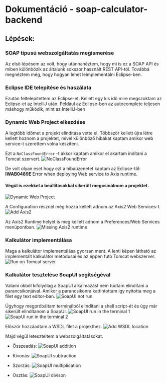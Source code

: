 # Dokumentáció - soap-calculator-backend

## Lépések:

### SOAP típusú webszolgáltatás megismerése
Az első lépésem az volt, hogy utánnanéztem, hogy mi is ez a SOAP API és miben különbözik az általunk sokszor használt REST API-tól. Továbbá megnéztem még, hogy hogyan lehet leimplementálni Eclipse-ben.

### Eclipse IDE telepítése és haszálata
Ezután feltelepítettem az Eclipse-et. Kellett egy kis idő mire megszoktam az Eclipse-et az IntelliJ után. Például az Eclipse-ben az autocomplete teljesen máshogy működik, mint az IntelliJ-ben

### Dynamic Web Project elkezdése
A legtöbb időmet a projekt elindítása vette el. Többször kellett újra létre kellett hoznom a projektet, mivel különböző hibákat kaptam amikor web service-t szerettem volna készíteni.

Ezt a `NoClassFoundError` -t akkor kaptam amikor el akartam indítani a Tomcat szervert.
![NoClassFoundError](DOCUMENTATION_IMG/NoClassDefFoundError.png)

De volt olyan eset hogy ezt a hibaüzenetet kaptam az Eclipse-től: **IWAB0489E** Error when deploying Web service to Axis runtime.

#### Végül is ezekkel a beállításokkal sikerült megcsinálnom a projektet.
![Dynamic Web Project](DOCUMENTATION_IMG/Dynamic_Web_Project.png)

A Configuration résznél még hozzá kellett adnom az Axis2 Web Services-t.
![Add Axis2](DOCUMENTATION_IMG/Add_Axis2.png)

Az Axis2 Runtime helyét is meg kellett adnom a Preferences/Web Services menüpontban.
![Missing Axis2 runtime](DOCUMENTATION_IMG/Missing_Axis2_runtime.png)

### Kalkulátor implementálása
Maga a kalkulátor implementálása gyorsan ment. A lenti képen látható az implementált kalkulátor metódusai és az éppen futó Tomcat webszerver.
![Run on Tomcat server](DOCUMENTATION_IMG/Run_on_Tomcat.png)

### Kalkulátor tesztelése SoapUI segítségéval
Valami okból kifolyólag a SoapUI alkalmazást nem tudtam elindítani a parancsikonjával. Amikor a parancsikonra kattintottam így nyitotta meg a filet egy text editor-ban.
![SoapUI not run](DOCUMENTATION_IMG/SoapUI_not_run.png)

Úgyhogy megpróbáltam terminálból elindítani a shell script-ét és úgy már sikerült elindítanom a SoapUI.
![SoapUI run in the terminal 1](DOCUMENTATION_IMG/SoapUI_run_in_terminal_1.png)
![SoapUI run in the terminal 2](DOCUMENTATION_IMG/SoapUI_run_in_terminal_2.png)

Először hozzáadtam a WSDL filet a projekthez.
![Add WSDL location](DOCUMENTATION_IMG/Add_WSDL_location.png)

Majd végül leteszteltem a webszolgáltatásokat.
- Összeadás:
![SoapUI addition](DOCUMENTATION_IMG/SoapUI_addition.png)

- Kivonás:
![SoapUI subtraction](DOCUMENTATION_IMG/SoapUI_subtraction.png)

- Szorzás:
![SoapUI multiplication](DOCUMENTATION_IMG/SoapUI_multiplication.png)

- Osztás:
![SoapUI divison](DOCUMENTATION_IMG/SoapUI_divison.png)
